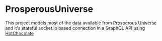 # ProsperousUniverse
This project models most of the data available from [Prosperous Universe](https://prosperousuniverse.com/) and it's stateful socket.io based connection in a GraphQL API using [HotChocolate](https://chillicream.com/)
